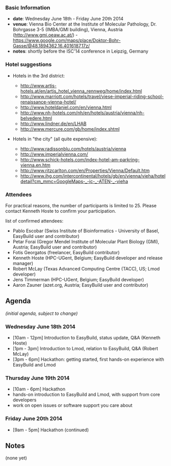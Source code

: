 ### Basic Information

* **date**: Wednesday June 18th - Friday June 20th 2014
* **venue**: Vienna Bio Center at the Institute of Molecular Pathology, Dr. Bohrgasse 3-5 (IMBA/GMI building), Vienna, Austria (<a href="http://www.gmi.oeaw.ac.at/">http://www.gmi.oeaw.ac.at/</a>) - https://www.google.com/maps/place/Doktor-Bohr-Gasse/@48.1894362,16.4016187,17z/
* **notes**: shortly before the ISC'14 conference in Leipzig, Germany

### Hotel suggestions

* Hotels in the 3rd district:
  * http://www.artis-hotels.at/en/artis_hotel_vienna_rennweg/home/index.html
  * http://www.marriott.com/hotels/travel/viese-imperial-riding-school-renaissance-vienna-hotel/
  * http://www.hoteldaniel.com/en/vienna.html
  * http://www.nh-hotels.com/nh/en/hotels/austria/vienna/nh-belvedere.html
  * http://www.lindner.de/en/LHAB
  * http://www.mercure.com/gb/home/index.shtml

* Hotels in "the city" (all quite expensive):
  * http://www.radissonblu.com/hotels/austria/vienna
  * http://www.imperialvienna.com/
  * http://www.schick-hotels.com/index-hotel-am-parkring-vienna.en.htm
  * http://www.ritzcarlton.com/en/Properties/Vienna/Default.htm
  * http://www.ihg.com/intercontinental/hotels/gb/en/vienna/vieha/hoteldetail?cm_mmc=GoogleMaps-_-ic-_-ATEN-_-vieha

### Attendees

For practical reasons, the number of participants is limited to 25.
Please contact Kenneth Hoste to confirm your participation.

list of confirmed attendees:

* Pablo Escobar (Swiss Institute of Bioinformatics - University of Basel, EasyBuild user and contributor)
* Petar Forai (Gregor Mendel Institute of Molecular Plant Biology (GMI), Austria; EasyBuild user and contributor)
* Fotis Georgatos (freelancer, EasyBuild contributor)
* Kenneth Hoste (HPC-UGent, Belgium; EasyBuild developer and release manager)
* Robert McLay (Texas Advanced Computing Centre (TACC), US; Lmod developer)
* Jens Timmerman (HPC-UGent, Belgium; EasyBuild developer)
* Aaron Zauner (azet.org, Austria; EasyBuild user and contributor)

## Agenda

_(initial agenda, subject to change)_

### Wednesday June 18th 2014
 * [10am - 12pm] Introduction to EasyBuild, status update, Q&A (Kenneth Hoste)
 * [1pm - 3pm] Introduction to Lmod, relation to EasyBuild, Q&A (Robert McLay)
 * [3pm - 6pm] Hackathon: getting started, first hands-on experience with EasyBuild and Lmod

### Thursday June 19th 2014
 * [10am - 6pm] Hackathon
  * hands-on introduction to EasyBuild and Lmod, with support from core developers
  * work on open issues or software support you care about

### Friday June 20th 2014
 * [9am - 5pm] Hackathon (continued)


## Notes

(none yet)
